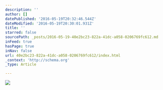 ```yaml
---
description: ''
author: []
datePublished: '2016-05-19T20:32:46.544Z'
dateModified: '2016-05-19T20:30:01.931Z'
title: ''
starred: false
sourcePath: _posts/2016-05-19-40e2bc23-822a-41dc-a058-0206769fc612.md
inFeed: true
hasPage: true
inNav: false
url: 40e2bc23-822a-41dc-a058-0206769fc612/index.html
_context: 'http://schema.org'
_type: Article

---
```

![](https://the-grid-user-content.s3-us-west-2.amazonaws.com/89077040-e958-47a2-90e8-f6f3ba350580.jpg)